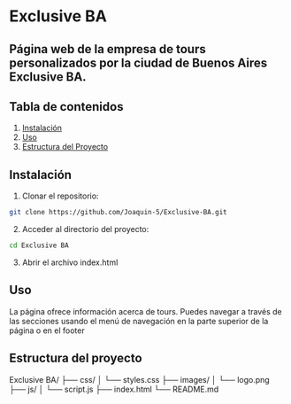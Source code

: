# Exclusive BA

## Página web de la empresa de tours personalizados por la ciudad de Buenos Aires Exclusive BA.

## Tabla de contenidos
1. [Instalación](#instalación)
2. [Uso](#uso)
3. [Estructura del Proyecto](#estructura-del-proyecto)

## Instalación
1. Clonar el repositorio:
  ```sh
  git clone https://github.com/Joaquin-5/Exclusive-BA.git
  ```
2. Acceder al directorio del proyecto:
  ```sh
  cd Exclusive BA
  ```
3. Abrir el archivo index.html

## Uso
La página ofrece información acerca de tours. Puedes navegar a través de las secciones usando el menú de navegación en la parte superior de la página o en el footer

## Estructura del proyecto

Exclusive BA/
├── css/
│   └── styles.css
├── images/
│   └── logo.png
├── js/
│   └── script.js
├── index.html
└── README.md

